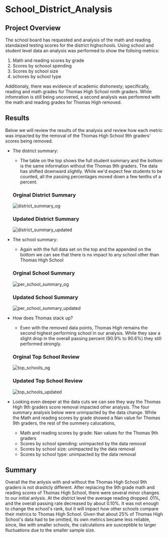 # School_District_Analysis

## Project Overview 
The school board has requested and analysis of the math and reading standaized testing scores for the district highschools. Using school and student level data an analysis was performed to show the folloing metrics:

  1. Math and reading scores by grade 
  2. Scores by schoool spending 
  3. Scores by school size
  4. schores by school type 

Additionaly, there was evidence of academic dishonesty; specifically, reading and math grades for Thomas High School ninth graders. While infomration is still being uncovered, a second analysis was perfomred with the math and reading grades for Thomas High removed. 
  

## Results 
Below we will review the results of the analysis and review how each metric was impacted by the removal of the Thomas High School 9th graders' scores being removed. 
  - The district summary: 
      - The table on the top shows the full student summary and the bottom is the same information without the Thomas 9th graders. The data has shifted downward slightly. While we'd expect few students to be counted, all the passing percentages moved down a few tenths of a percent. 
      ### Orginal District Summary
      ![district_summary_og](https://user-images.githubusercontent.com/86968320/137984927-0e2c2db9-2e2f-4729-a92a-870f9580840a.png)
      ### Updated District Summary
      ![district_summary_updated](https://user-images.githubusercontent.com/86968320/137984948-00661d35-5546-4194-b73b-44b598b4357c.png)

  - The school summary: 
      - Again with the full data set on the top and the appended on the bottom we can see that there is no impact to any school other than Thomas High School
     ### Orginal School Summary
     ![per_school_summary_og](https://user-images.githubusercontent.com/86968320/137985887-4e470f59-4f53-4e42-affc-d43a378f5ec1.png)

     ### Updated School Summary
     ![per_school_summary_updated](https://user-images.githubusercontent.com/86968320/137985901-54e9caf1-fb0b-4481-830a-4bd11f8ab626.png)

  - How does Thomas stack up?
      - Even with the removed data points, Thomas High remains the second highest performing school in our analysis. While they saw a slight drop in the overall passing percent (90.9% to 90.6%) they still performed strongly. 
      ### Orginal Top School Review 
      ![top_schools_og](https://user-images.githubusercontent.com/86968320/137986200-a28c6e5b-75ed-4361-8abd-c0ac91905b1a.png)

      ### Updated Top School Review 
      ![top_schools_updated](https://user-images.githubusercontent.com/86968320/137986212-fcc4e008-49a4-4357-b1f6-9b9fbc4b974b.png)

  - Looking even deeper at the data cuts we can see they way the Thomas High 9th graders score removal impacted other analysis. The four summary analysis below were unimpacted by the data change. While the Math and reading scores by grade showed a Nan value for Thomas 9th graders, the rest of the summery calucations,
      - Math and reading scores by grade: Nan values for the Thomas 9th graders 
      - Scores by school spending: unimpacted by the data removal 
      - Scores by school size: unimpacted by the data removal
      - Scores by school type: unimpacted by the data removal
       

 
## Summary
Overall the the anlysis with and without the Thomas High School 9th graders is not drasticly different. After replacing the 9th grade math and reading scores of Thomas High School, there were several minor changes to our initial anlysis. At the district level the average reading dropped .01%, and the overall passing rate decreased by about 0.10%. It was not enough to change the school's rank, but it will impact how other schools compare their metrics to Thomas High School. Given that about 25% of Thomas High School's data had to be omitted, its own metrics became less reliable, since, like with smaller schools, the calculations are susceptible to larger fluctuations due to the smaller sample size.
